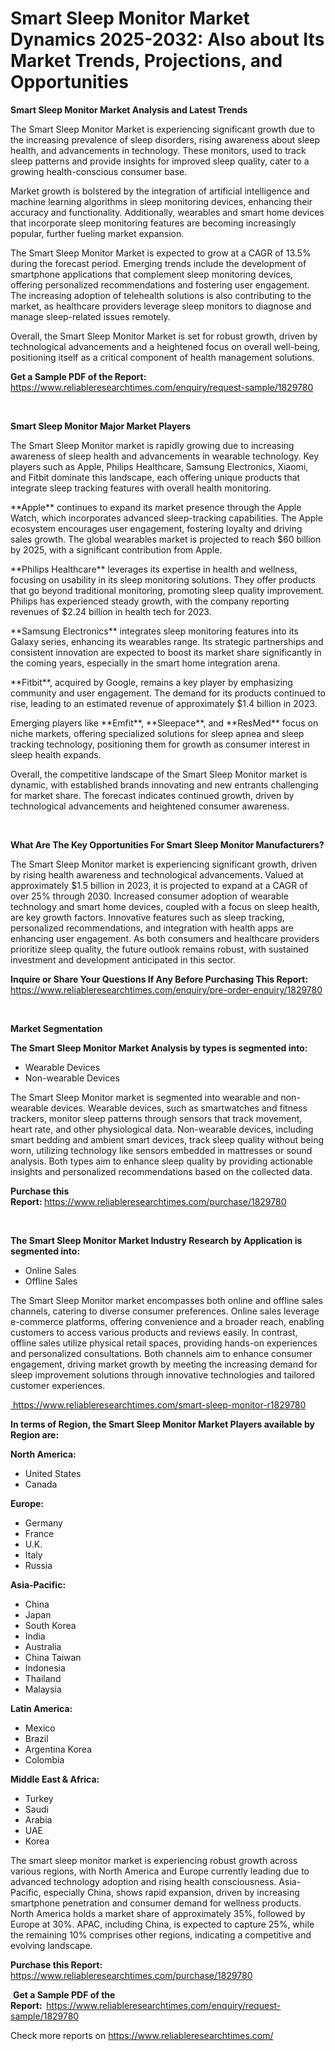 <p><h1>Smart Sleep Monitor Market Dynamics 2025-2032: Also about Its Market Trends, Projections, and Opportunities</h1></p><p><strong>Smart Sleep Monitor Market Analysis and Latest Trends</strong></p>
<p><p>The Smart Sleep Monitor Market is experiencing significant growth due to the increasing prevalence of sleep disorders, rising awareness about sleep health, and advancements in technology. These monitors, used to track sleep patterns and provide insights for improved sleep quality, cater to a growing health-conscious consumer base.</p><p>Market growth is bolstered by the integration of artificial intelligence and machine learning algorithms in sleep monitoring devices, enhancing their accuracy and functionality. Additionally, wearables and smart home devices that incorporate sleep monitoring features are becoming increasingly popular, further fueling market expansion. </p><p>The Smart Sleep Monitor Market is expected to grow at a CAGR of 13.5% during the forecast period. Emerging trends include the development of smartphone applications that complement sleep monitoring devices, offering personalized recommendations and fostering user engagement. The increasing adoption of telehealth solutions is also contributing to the market, as healthcare providers leverage sleep monitors to diagnose and manage sleep-related issues remotely.</p><p>Overall, the Smart Sleep Monitor Market is set for robust growth, driven by technological advancements and a heightened focus on overall well-being, positioning itself as a critical component of health management solutions.</p></p>
<p><strong>Get a Sample PDF of the Report:&nbsp;</strong> <a href="https://www.reliableresearchtimes.com/enquiry/request-sample/1829780?utm_campaign=2267&utm_medium=2&utm_source=Github&utm_content=ia&utm_term=05042025&utm_id=smart-sleep-monitor">https://www.reliableresearchtimes.com/enquiry/request-sample/1829780</a></p>
<p>&nbsp;</p>
<p><strong>Smart Sleep Monitor Major Market Players</strong></p>
<p><p>The Smart Sleep Monitor market is rapidly growing due to increasing awareness of sleep health and advancements in wearable technology. Key players such as Apple, Philips Healthcare, Samsung Electronics, Xiaomi, and Fitbit dominate this landscape, each offering unique products that integrate sleep tracking features with overall health monitoring.</p><p>**Apple** continues to expand its market presence through the Apple Watch, which incorporates advanced sleep-tracking capabilities. The Apple ecosystem encourages user engagement, fostering loyalty and driving sales growth. The global wearables market is projected to reach $60 billion by 2025, with a significant contribution from Apple.</p><p>**Philips Healthcare** leverages its expertise in health and wellness, focusing on usability in its sleep monitoring solutions. They offer products that go beyond traditional monitoring, promoting sleep quality improvement. Philips has experienced steady growth, with the company reporting revenues of $2.24 billion in health tech for 2023.</p><p>**Samsung Electronics** integrates sleep monitoring features into its Galaxy series, enhancing its wearables range. Its strategic partnerships and consistent innovation are expected to boost its market share significantly in the coming years, especially in the smart home integration arena.</p><p>**Fitbit**, acquired by Google, remains a key player by emphasizing community and user engagement. The demand for its products continued to rise, leading to an estimated revenue of approximately $1.4 billion in 2023. </p><p>Emerging players like **Emfit**, **Sleepace**, and **ResMed** focus on niche markets, offering specialized solutions for sleep apnea and sleep tracking technology, positioning them for growth as consumer interest in sleep health expands.</p><p>Overall, the competitive landscape of the Smart Sleep Monitor market is dynamic, with established brands innovating and new entrants challenging for market share. The forecast indicates continued growth, driven by technological advancements and heightened consumer awareness.</p></p>
<p>&nbsp;</p>
<p><strong>What Are The Key Opportunities For Smart Sleep Monitor Manufacturers?</strong></p>
<p><p>The Smart Sleep Monitor market is experiencing significant growth, driven by rising health awareness and technological advancements. Valued at approximately $1.5 billion in 2023, it is projected to expand at a CAGR of over 25% through 2030. Increased consumer adoption of wearable technology and smart home devices, coupled with a focus on sleep health, are key growth factors. Innovative features such as sleep tracking, personalized recommendations, and integration with health apps are enhancing user engagement. As both consumers and healthcare providers prioritize sleep quality, the future outlook remains robust, with sustained investment and development anticipated in this sector.</p></p>
<p><strong>Inquire or Share Your Questions If Any Before Purchasing This Report:</strong> <a href="https://www.reliableresearchtimes.com/enquiry/pre-order-enquiry/1829780?utm_campaign=2267&utm_medium=2&utm_source=Github&utm_content=ia&utm_term=05042025&utm_id=smart-sleep-monitor">https://www.reliableresearchtimes.com/enquiry/pre-order-enquiry/1829780</a></p>
<p>&nbsp;</p>
<p><strong>Market Segmentation</strong></p>
<p><strong>The Smart Sleep Monitor Market Analysis by types is segmented into:</strong></p>
<p><ul><li>Wearable Devices</li><li>Non-wearable Devices</li></ul></p>
<p><p>The Smart Sleep Monitor market is segmented into wearable and non-wearable devices. Wearable devices, such as smartwatches and fitness trackers, monitor sleep patterns through sensors that track movement, heart rate, and other physiological data. Non-wearable devices, including smart bedding and ambient smart devices, track sleep quality without being worn, utilizing technology like sensors embedded in mattresses or sound analysis. Both types aim to enhance sleep quality by providing actionable insights and personalized recommendations based on the collected data.</p></p>
<p><strong>Purchase this Report:&nbsp;</strong><a href="https://www.reliableresearchtimes.com/purchase/1829780?utm_campaign=2267&utm_medium=2&utm_source=Github&utm_content=ia&utm_term=05042025&utm_id=smart-sleep-monitor">https://www.reliableresearchtimes.com/purchase/1829780</a></p>
<p>&nbsp;</p>
<p><strong>The Smart Sleep Monitor Market Industry Research by Application is segmented into:</strong></p>
<p><ul><li>Online Sales</li><li>Offline Sales</li></ul></p>
<p><p>The Smart Sleep Monitor market encompasses both online and offline sales channels, catering to diverse consumer preferences. Online sales leverage e-commerce platforms, offering convenience and a broader reach, enabling customers to access various products and reviews easily. In contrast, offline sales utilize physical retail spaces, providing hands-on experiences and personalized consultations. Both channels aim to enhance consumer engagement, driving market growth by meeting the increasing demand for sleep improvement solutions through innovative technologies and tailored customer experiences.</p></p>
<p><a href="https://www.reliableresearchtimes.com/smart-sleep-monitor-r1829780?utm_campaign=2267&utm_medium=2&utm_source=Github&utm_content=ia&utm_term=05042025&utm_id=smart-sleep-monitor">&nbsp;https://www.reliableresearchtimes.com/smart-sleep-monitor-r1829780</a></p>
<p><strong>In terms of Region, the Smart Sleep Monitor Market Players available by Region are:</strong></p>
<p>
    <p> <strong> North America: </strong>
        <ul>
            <li>United States</li>
            <li>Canada</li>
        </ul>
        </p> 
    <p> <strong> Europe: </strong>
        <ul>
            <li>Germany</li>
            <li>France</li>
            <li>U.K.</li>
            <li>Italy</li>
            <li>Russia</li>
        </ul>
        </p> 
    <p> <strong> Asia-Pacific: </strong>
        <ul>
            <li>China</li>
            <li>Japan</li>
            <li>South Korea</li>
            <li>India</li>
            <li>Australia</li>
            <li>China Taiwan</li>
            <li>Indonesia</li>
            <li>Thailand</li>
            <li>Malaysia</li>
        </ul>
        </p> 
    <p> <strong> Latin America: </strong>
        <ul>
            <li>Mexico</li>
            <li>Brazil</li>
            <li>Argentina Korea</li>
            <li>Colombia</li>
        </ul>
        </p> 
    <p> <strong> Middle East & Africa: </strong>
        <ul>
            <li>Turkey</li>
            <li>Saudi</li>
            <li>Arabia</li>
            <li>UAE</li>
            <li>Korea</li>
        </ul>
    </p>
    </p>
<p><p>The smart sleep monitor market is experiencing robust growth across various regions, with North America and Europe currently leading due to advanced technology adoption and rising health consciousness. Asia-Pacific, especially China, shows rapid expansion, driven by increasing smartphone penetration and consumer demand for wellness products. North America holds a market share of approximately 35%, followed by Europe at 30%. APAC, including China, is expected to capture 25%, while the remaining 10% comprises other regions, indicating a competitive and evolving landscape.</p></p>
<p><strong>Purchase this Report: </strong><a href="https://www.reliableresearchtimes.com/purchase/1829780?utm_campaign=2267&utm_medium=2&utm_source=Github&utm_content=ia&utm_term=05042025&utm_id=smart-sleep-monitor">https://www.reliableresearchtimes.com/purchase/1829780</a></p>
<p>&nbsp;<strong>Get a Sample PDF of the Report:&nbsp;&nbsp;</strong><a href="https://www.reliableresearchtimes.com/enquiry/request-sample/1829780?utm_campaign=2267&utm_medium=2&utm_source=Github&utm_content=ia&utm_term=05042025&utm_id=smart-sleep-monitor">https://www.reliableresearchtimes.com/enquiry/request-sample/1829780</a></p>
<p><strong></strong></p>
<p>Check more reports on <a href="https://www.reliableresearchtimes.com/?utm_campaign=2267&utm_medium=2&utm_source=Github&utm_content=ia&utm_term=05042025&utm_id=smart-sleep-monitor">https://www.reliableresearchtimes.com/</a></p>